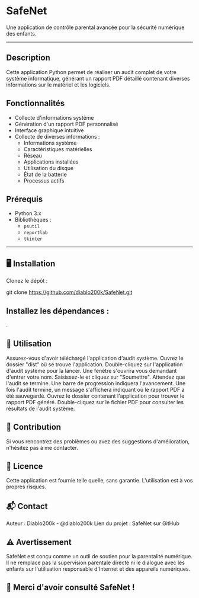 # SafeNet

Une application de contrôle parental avancée pour la sécurité numérique des enfants.

---

## Description
Cette application Python permet de réaliser un audit complet de votre système informatique, générant un rapport PDF détaillé contenant diverses informations sur le matériel et les logiciels.

## Fonctionnalités
- Collecte d'informations système
- Génération d'un rapport PDF personnalisé
- Interface graphique intuitive
- Collecte de diverses informations :
  - Informations système
  - Caractéristiques matérielles
  - Réseau
  - Applications installées
  - Utilisation du disque
  - État de la batterie
  - Processus actifs

## Prérequis
- Python 3.x
- Bibliothèques :
  - `psutil`
  - `reportlab`
  - `tkinter`

---

## 🖥️ Installation

Clonez le dépôt :


git clone https://github.com/diablo200k/SafeNet.git
## Installez les dépendances :


.

## 📖 Utilisation
Assurez-vous d'avoir téléchargé l'application d'audit système.
Ouvrez le dossier "dist" où se trouve l'application.
Double-cliquez sur l'application d'audit système pour la lancer.
Une fenêtre s'ouvrira vous demandant d'entrer votre nom. Saisissez-le et cliquez sur "Soumettre".
Attendez que l'audit se termine. Une barre de progression indiquera l'avancement.
Une fois l'audit terminé, un message s'affichera indiquant où le rapport PDF a été sauvegardé.
Ouvrez le dossier contenant l'application pour trouver le rapport PDF généré.
Double-cliquez sur le fichier PDF pour consulter les résultats de l'audit système.

## 🤝 Contribution
Si vous rencontrez des problèmes ou avez des suggestions d'amélioration, n'hésitez pas à me contacter.

## 📝 Licence
Cette application est fournie telle quelle, sans garantie. L'utilisation est à vos propres risques.

## 📬 Contact
Auteur : Diablo200k - @diablo200k
Lien du projet : SafeNet sur GitHub

## ⚠️ Avertissement
SafeNet est conçu comme un outil de soutien pour la parentalité numérique. Il ne remplace pas la supervision parentale directe ni le dialogue avec les enfants sur l'utilisation responsable d'Internet et des appareils numériques.

## 🌟 Merci d'avoir consulté SafeNet !

